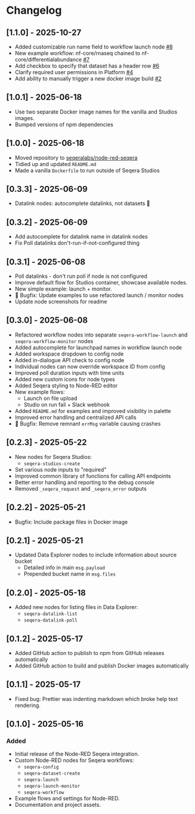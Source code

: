 # Changelog

## [1.1.0] - 2025-10-27

- Added customizable run name field to workflow launch node [#8](https://github.com/seqeralabs/node-red-seqera/pull/8)
- New example workflow: nf-core/rnaseq chained to nf-core/differentialabundance [#7](https://github.com/seqeralabs/node-red-seqera/pull/7)
- Add checkbox to specify that dataset has a header row [#6](https://github.com/seqeralabs/node-red-seqera/pull/6)
- Clarify required user permissions in Platform [#4](https://github.com/seqeralabs/node-red-seqera/pull/4)
- Add ability to manually trigger a new docker image build [#2](https://github.com/seqeralabs/node-red-seqera/pull/2)

## [1.0.1] - 2025-06-18

- Use two separate Docker image names for the vanilla and Studios images.
- Bumped versions of npm dependencies

## [1.0.0] - 2025-06-18

- Moved repository to [seqeralabs/node-red-seqera](https://github.com/seqeralabs/node-red-seqera)
- Tidied up and updated `README.md`
- Made a vanilla `Dockerfile` to run outside of Seqera Studios

## [0.3.3] - 2025-06-09

- Datalink nodes: autocomplete datalinks, not datasets 🙈

## [0.3.2] - 2025-06-09

- Add autocomplete for datalink name in datalink nodes
- Fix Poll datalinks don't-run-if-not-configured thing

## [0.3.1] - 2025-06-08

- Poll datalinks - don't run poll if node is not configured
- Improve default flow for Studios container, showcase available nodes.
- New simple example: launch + monitor.
- 🐛 Bugfix: Update examples to use refactored launch / monitor nodes
- Update node screenshots for readme

## [0.3.0] - 2025-06-08

- Refactored workflow nodes into separate `seqera-workflow-launch` and `seqera-workflow-monitor` nodes
- Added autocomplete for launchpad names in workflow launch node
- Added workspace dropdown to config node
- Added in-dialogue API check to config node
- Individual nodes can now override workspace ID from config
- Improved poll duration inputs with time units
- Added new custom icons for node types
- Added Seqera styling to Node-RED editor
- New example flows:
  - Launch on file upload
  - Studio on run fail + Slack webhook
- Added `README.md` for examples and improved visibility in palette
- Improved error handling and centralized API calls
- 🐛 Bugfix: Remove remnant `errMsg` variable causing crashes

## [0.2.3] - 2025-05-22

- New nodes for Seqera Studios:
  - `seqera-studios-create`
- Set various node inputs to "required"
- Improved common library of functions for calling API endpoints
- Better error handling and reporting to the debug console
- Removed `_seqera_request` and `_seqera_error` outputs

## [0.2.2] - 2025-05-21

- Bugfix: Include package files in Docker image

## [0.2.1] - 2025-05-21

- Updated Data Explorer nodes to include information about source bucket
  - Detailed info in main `msg.payload`
  - Prepended bucket name in `msg.files`

## [0.2.0] - 2025-05-18

- Added new nodes for listing files in Data Explorer:
  - `seqera-datalink-list`
  - `seqera-datalink-poll`

## [0.1.2] - 2025-05-17

- Added GitHub action to publish to npm from GitHub releases automatically
- Added GitHub action to build and publish Docker images automatically

## [0.1.1] - 2025-05-17

- Fixed bug: Prettier was indenting markdown which broke help text rendering.

## [0.1.0] - 2025-05-16

### Added

- Initial release of the Node-RED Seqera integration.
- Custom Node-RED nodes for Seqera workflows:
  - `seqera-config`
  - `seqera-dataset-create`
  - `seqera-launch`
  - `seqera-launch-monitor`
  - `seqera-workflow`
- Example flows and settings for Node-RED.
- Documentation and project assets.
